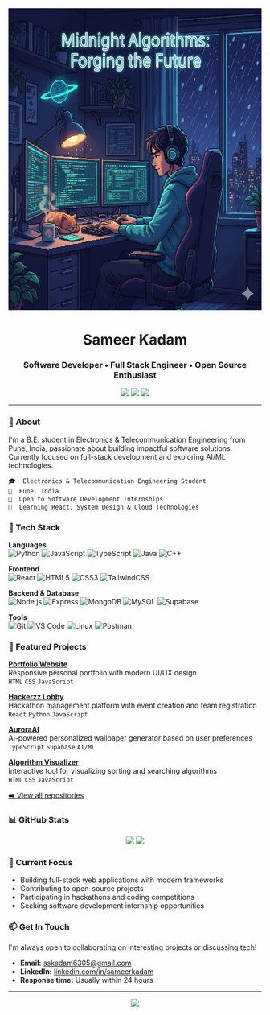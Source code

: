 <div align="center">
  <img src="git.image.png" alt="Sameer Kadam - Software Developer" width="830" height="600"/>
</div>

<h1 align="center">Sameer Kadam</h1>
<h3 align="center">Software Developer • Full Stack Engineer • Open Source Enthusiast</h3>

<p align="center">
  <a href="mailto:sskadam6305@gmail.com"><img src="https://img.shields.io/badge/-Email-D14836?style=flat&logo=gmail&logoColor=white"/></a>
  <a href="https://linkedin.com/in/sameerkadam"><img src="https://img.shields.io/badge/-LinkedIn-0A66C2?style=flat&logo=linkedin&logoColor=white"/></a>
  <a href="https://github.com/Sameer6305"><img src="https://img.shields.io/badge/-GitHub-181717?style=flat&logo=github&logoColor=white"/></a>
</p>

---

### 👋 About

I'm a B.E. student in Electronics & Telecommunication Engineering from Pune, India, passionate about building impactful software solutions. Currently focused on full-stack development and exploring AI/ML technologies.

```
🎓  Electronics & Telecommunication Engineering Student
📍  Pune, India
💼  Open to Software Development Internships
🌱  Learning React, System Design & Cloud Technologies
```

### 🔧 Tech Stack

**Languages**  
![Python](https://img.shields.io/badge/-Python-3776AB?style=flat&logo=python&logoColor=white)
![JavaScript](https://img.shields.io/badge/-JavaScript-F7DF1E?style=flat&logo=javascript&logoColor=black)
![TypeScript](https://img.shields.io/badge/-TypeScript-007ACC?style=flat&logo=typescript&logoColor=white)
![Java](https://img.shields.io/badge/-Java-ED8B00?style=flat&logo=openjdk&logoColor=white)
![C++](https://img.shields.io/badge/-C++-00599C?style=flat&logo=cplusplus&logoColor=white)

**Frontend**  
![React](https://img.shields.io/badge/-React-61DAFB?style=flat&logo=react&logoColor=black)
![HTML5](https://img.shields.io/badge/-HTML5-E34F26?style=flat&logo=html5&logoColor=white)
![CSS3](https://img.shields.io/badge/-CSS3-1572B6?style=flat&logo=css3&logoColor=white)
![TailwindCSS](https://img.shields.io/badge/-Tailwind-38B2AC?style=flat&logo=tailwind-css&logoColor=white)

**Backend & Database**  
![Node.js](https://img.shields.io/badge/-Node.js-339933?style=flat&logo=node.js&logoColor=white)
![Express](https://img.shields.io/badge/-Express-000000?style=flat&logo=express&logoColor=white)
![MongoDB](https://img.shields.io/badge/-MongoDB-47A248?style=flat&logo=mongodb&logoColor=white)
![MySQL](https://img.shields.io/badge/-MySQL-4479A1?style=flat&logo=mysql&logoColor=white)
![Supabase](https://img.shields.io/badge/-Supabase-3ECF8E?style=flat&logo=supabase&logoColor=white)

**Tools**  
![Git](https://img.shields.io/badge/-Git-F05032?style=flat&logo=git&logoColor=white)
![VS Code](https://img.shields.io/badge/-VS%20Code-007ACC?style=flat&logo=visual-studio-code&logoColor=white)
![Linux](https://img.shields.io/badge/-Linux-FCC624?style=flat&logo=linux&logoColor=black)
![Postman](https://img.shields.io/badge/-Postman-FF6C37?style=flat&logo=postman&logoColor=white)

### 📌 Featured Projects

**[Portfolio Website](https://github.com/Sameer6305/portfolio-website)**  
Responsive personal portfolio with modern UI/UX design  
`HTML` `CSS` `JavaScript`

**[Hackerzz Lobby](https://github.com/Sameer6305/hackerzz-lobby)**  
Hackathon management platform with event creation and team registration  
`React` `Python` `JavaScript`

**[AuroraAI](https://github.com/Sameer6305/auroraai)**  
AI-powered personalized wallpaper generator based on user preferences  
`TypeScript` `Supabase` `AI/ML`

**[Algorithm Visualizer](https://github.com/Sameer6305/algorithm-visualizer)**  
Interactive tool for visualizing sorting and searching algorithms  
`HTML` `CSS` `JavaScript`

[➡️ View all repositories](https://github.com/Sameer6305?tab=repositories)

### 📊 GitHub Stats

<p align="center">
  <img height="170" src="https://github-readme-stats.vercel.app/api?username=Sameer6305&show_icons=true&theme=dark&hide_border=true&bg_color=0d1117&title_color=58a6ff&icon_color=1f6feb&text_color=c9d1d9"/>
  <img height="170" src="https://github-readme-stats.vercel.app/api/top-langs/?username=Sameer6305&layout=compact&theme=dark&hide_border=true&bg_color=0d1117&title_color=58a6ff&text_color=c9d1d9"/>
</p>

### 🎯 Current Focus

- Building full-stack web applications with modern frameworks
- Contributing to open-source projects
- Participating in hackathons and coding competitions
- Seeking software development internship opportunities

### 📫 Get In Touch

I'm always open to collaborating on interesting projects or discussing tech!

- **Email:** sskadam6305@gmail.com
- **LinkedIn:** [linkedin.com/in/sameerkadam](https://linkedin.com/in/sameerkadam)
- **Response time:** Usually within 24 hours

---

<p align="center">
  <img src="https://komarev.com/ghpvc/?username=Sameer6305&color=58a6ff&style=flat&label=Profile+Views"/>
</p>

